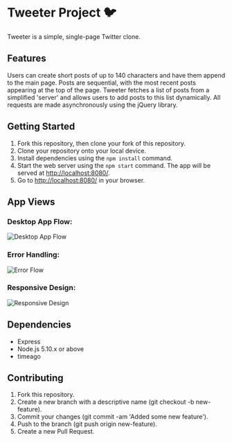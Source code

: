 # Tweeter Project 🐦

Tweeter is a simple, single-page Twitter clone.

## Features

Users can create short posts of up to 140 characters and have them append to the main page. Posts are sequential, with the most recent posts appearing at the top of the page. Tweeter fetches a list of posts from a simplified 'server' and allows users to add posts to this list dynamically. All requests are made asynchronously using the jQuery library.

## Getting Started

1. Fork this repository, then clone your fork of this repository.
2. Clone your repository onto your local device.
3. Install dependencies using the `npm install` command.
3. Start the web server using the `npm start` command. The app will be served at <http://localhost:8080/>.
4. Go to <http://localhost:8080/> in your browser.

## App Views

### Desktop App Flow:
![Desktop App Flow](https://github.com/x-saim/tweeter/blob/master/docs/Animation1_DesktopView.gif?raw=true)

### Error Handling:
![Error Flow](https://github.com/x-saim/tweeter/blob/master/docs/Animation2_Errors.gif?raw=true)

### Responsive Design:
![Responsive Design](https://github.com/x-saim/tweeter/blob/master/docs/Animation3_Responsive.gif?raw=true)

## Dependencies

- Express
- Node.js 5.10.x or above
- timeago

## Contributing
1. Fork this repository.
2. Create a new branch with a descriptive name (git checkout -b new-feature).
3. Commit your changes (git commit -am 'Added some new feature').
4. Push to the branch (git push origin new-feature).
5. Create a new Pull Request.